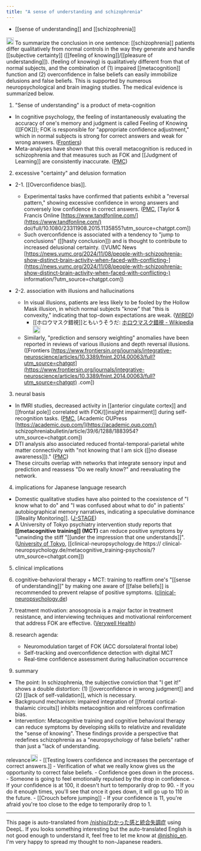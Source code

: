 ```yaml
---
title: "A sense of understanding and schizophrenia"
---
```


- [[sense of understanding]] and [[schizophrenia]]

<img src='https://scrapbox.io/api/pages/nishio-en/o3/icon' alt='o3.icon' height="19.5"/>
To summarize the conclusion in one sentence: [[schizophrenia]] patients differ qualitatively from normal controls in the way they generate and handle [[subjective certainty]] ([[feeling of knowing]]/[[pleasure of understanding]]). (feeling of knowing) is qualitatively different from that of normal subjects, and the combination of (1) impaired [[metacognition]] function and (2) overconfidence in false beliefs can easily immobilize delusions and false beliefs. This is supported by numerous neuropsychological and brain imaging studies. The medical evidence is summarized below.

1. "Sense of understanding" is a product of meta-cognition
- In cognitive psychology, the feeling of instantaneously evaluating the accuracy of one's memory and judgment is called Feeling of Knowing ([[FOK]]); FOK is responsible for "appropriate confidence adjustment," which in normal subjects is strong for correct answers and weak for wrong answers. ([Frontiers](https://www.frontiersin.org/journals/psychiatry/articles/10.3389/fpsyt.2023.1155321/full?utm_source=chatgpt.com))
- Meta-analyses have shown that this overall metacognition is reduced in schizophrenia and that measures such as FOK and [[Judgment of Learning]] are consistently inaccurate. ([PMC](https://pmc.ncbi.nlm.nih.gov/articles/PMC10377717/?utm_source=chatgpt.com))

2. excessive "certainty" and delusion formation
- 2-1. [[Overconfidence bias]].
    - Experimental tasks have confirmed that patients exhibit a "reversal pattern," showing excessive confidence in wrong answers and conversely low confidence in correct answers. ([PMC](https://pmc.ncbi.nlm.nih.gov/articles/PMC5779164/?utm_source=chatgpt.com), [Taylor & Francis Online [https://www.tandfonline.com/](https://www.tandfonline.com/) doi/full/10.1080/23311908.2015.1135855?utm_source=chatgpt.com])
    - Such overconfidence is associated with a tendency to "jump to conclusions" ([[hasty conclusion]]) and is thought to contribute to increased delusional certainty. ([VUMC News [https://news.vumc.org/2024/11/08/people-with-schizophrenia-show-distinct-brain-activity-when-faced-with-conflicting-](https://news.vumc.org/2024/11/08/people-with-schizophrenia-show-distinct-brain-activity-when-faced-with-conflicting-) information/?utm_source=chatgpt.com])

- 2-2. association with illusions and hallucinations
    - In visual illusions, patients are less likely to be fooled by the Hollow Mask illusion, in which normal subjects "know" that "this is convexity," indicating that top-down expectations are weak. ([WIRED](https://www.wired.com/2009/04/schizoillusion?utm_source=chatgpt.com))
        - [[ホロウマスク錯視]]ともいうそうだ: [ホロウマスク錯視 - Wikipedia](https://ja.wikipedia.org/wiki/%E3%83%9B%E3%83%AD%E3%82%A6%E3%83%9E%E3%82%B9%E3%82%AF%E9%8C%AF%E8%A6%96)<img src='https://scrapbox.io/api/pages/nishio-en/nishio/icon' alt='nishio.icon' height="19.5"/>
    - Similarly, "prediction and sensory weighting" anomalies have been reported in reviews of various illusions and depth reversal illusions. ([Frontiers [https://www.frontiersin.org/journals/integrative-neuroscience/articles/10.3389/fnint.2014.00063/full?utm_source=chatgpt](https://www.frontiersin.org/journals/integrative-neuroscience/articles/10.3389/fnint.2014.00063/full?utm_source=chatgpt) .com])

3. neural basis
- In fMRI studies, decreased activity in [[anterior cingulate cortex]] and [[frontal pole]] correlated with FOK/[[insight impairment]] during self-recognition tasks. ([PMC](https://pmc.ncbi.nlm.nih.gov/articles/PMC4457549/?utm_source=chatgpt.com), [Academic OUPress [https://academic.oup.com/](https://academic.oup.com/) schizophreniabulletin/article/39/6/1288/1883954?utm_source=chatgpt.com])
- DTI analysis also associated reduced frontal-temporal-parietal white matter connectivity with "not knowing that I am sick ([[no disease awareness]])." ([PMC](https://pmc.ncbi.nlm.nih.gov/articles/PMC3085627/?utm_source=chatgpt.com))
- These circuits overlap with networks that integrate sensory input and prediction and reassess "Do we really know?" and reevaluating the network.

4. implications for Japanese language research
- Domestic qualitative studies have also pointed to the coexistence of "I know what to do" and "I was confused about what to do" in patients' autobiographical memory narratives, indicating a speculative dominance [[Reality Monitoring]]. ([J-STAGE](https://www.jstage.jst.go.jp/article/jans/43/0/43_43709/_html/-char/ja?utm_source=chatgpt.com))
- A University of Tokyo psychiatry intervention study reports that **[[metacognitive training]] (MCT)** can reduce positive symptoms by "unwinding the stiff "[[under the impression that one understands]]". ([University of Tokyo](https://www.u-tokyo.ac.jp/focus/ja/articles/z0508_00029.html?utm_source=chatgpt.com), [[clinical-neuropsychology.de https:// clinical-neuropsychology.de/metacognitive_training-psychosis/?utm_source=chatgpt.com]])

5. clinical implications
1. cognitive-behavioral therapy + MCT: training to reaffirm one's "[[sense of understanding]]" by making one aware of [[false beliefs]] is recommended to prevent relapse of positive symptoms. ([clinical-neuropsychology.de](https://clinical-neuropsychology.de/metacognitive_training-psychosis/?utm_source=chatgpt.com))
2. treatment motivation: anosognosia is a major factor in treatment resistance, and interviewing techniques and motivational reinforcement that address FOK are effective. ([Verywell Health](https://www.verywellhealth.com/anosognosia-8636292?utm_source=chatgpt.com))
3. research agenda:
    - Neuromodulation target of FOK (ACC dorsolateral frontal lobe)
    - Self-tracking and overconfidence detection with digital MCT
    - Real-time confidence assessment during hallucination occurrence

6. summary
- The point: In schizophrenia, the subjective conviction that "I get it!" shows a double distortion: (1) [[overconfidence in wrong judgment]] and (2) [[lack of self-validation]], which is necessary.
- Background mechanism: impaired integration of [[frontal cortical-thalamic circuits]] inhibits metacognition and reinforces confirmation bias.
- Intervention: Metacognitive training and cognitive behavioral therapy can reduce symptoms by developing skills to relativize and revalidate the "sense of knowing".
These findings provide a perspective that redefines schizophrenia as a "neuropsychology of false beliefs" rather than just a "lack of understanding.

relevance<img src='https://scrapbox.io/api/pages/nishio-en/nishio/icon' alt='nishio.icon' height="19.5"/>
    - [[Testing lowers confidence and increases the percentage of correct answers.]]
    - Verification of what we really know gives us the opportunity to correct false beliefs.
    - Confidence goes down in the process.
        - Someone is going to feel emotionally repulsed by the drop in confidence.
        - If your confidence is at 100, it doesn't hurt to temporarily drop to 90.
            - If you do it enough times, you'll see that once it goes down, it will go up to 110 in the future.
                    - [[Crouch before jumping]]
        - If your confidence is 11, you're afraid you're too close to the edge to temporarily drop to 1.


---
This page is auto-translated from [/nishio/わかった感と統合失調症](https://scrapbox.io/nishio/わかった感と統合失調症) using DeepL. If you looks something interesting but the auto-translated English is not good enough to understand it, feel free to let me know at [@nishio_en](https://twitter.com/nishio_en). I'm very happy to spread my thought to non-Japanese readers.